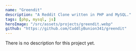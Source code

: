 ```yaml
---
name: "Greendit"
description: "A Reddit Clone written in PHP and MySQL."
tags: [php, mysql, js]
heroImage: "/src/assets/projects/greendit.webp"
github: "https://github.com/CuddlyBunion341/greendit"
---
```

There is no description for this project yet.

